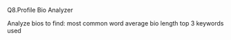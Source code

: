 Q8.Profile Bio Analyzer

Analyze bios to find:
most common word
average bio length
top 3 keywords used